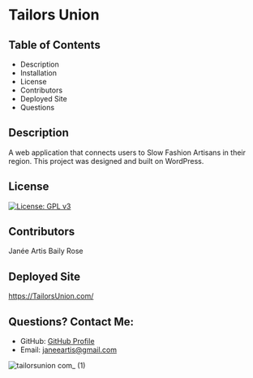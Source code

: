 # Tailors Union

## Table of Contents
* Description
* Installation
* License
* Contributors
* Deployed Site
* Questions
  
  
## Description
A web application that connects users to Slow Fashion Artisans in their region. This project was designed and built on WordPress.

  
## License
[![License: GPL v3](https://img.shields.io/badge/License-GPLv3-blue.svg)](https://www.gnu.org/licenses/gpl-3.0)
  
## Contributors
Janée Artis
Baily Rose
  
## Deployed Site
https://TailorsUnion.com/
  
## Questions? Contact Me:
* GitHub: [GitHub Profile](https://github.com/janeeart)
* Email: janeeartis@gmail.com

![tailorsunion com_ (1)](https://user-images.githubusercontent.com/78391244/132547005-2d25f389-f50f-4c09-9f90-8b25538393c0.png)
